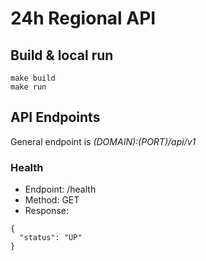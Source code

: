 # 24h Regional API

## Build & local run

```
make build
make run
```

## API Endpoints

General endpoint is _$(DOMAIN):$(PORT)/api/v1_

### Health

* Endpoint: /health
* Method: GET
* Response: 

```
{
  "status": "UP"
}
```